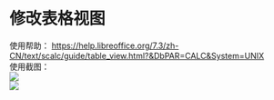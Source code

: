 # 修改表格视图  
使用帮助： https://help.libreoffice.org/7.3/zh-CN/text/scalc/guide/table_view.html?&DbPAR=CALC&System=UNIX  
使用截图：  
![](https://github.com/GICEGreenIce/WORK-PLCT20221009-15/blob/main/Calc/screenshots/%E8%A7%86%E5%9B%BE.jpeg)  
![](https://github.com/GICEGreenIce/WORK-PLCT20221009-15/blob/main/Calc/screenshots/%E8%A7%86%E5%9B%BE2.jpeg)  
